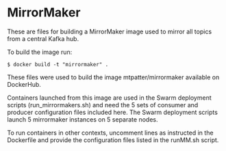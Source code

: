 MirrorMaker
============

These are files for building a MirrorMaker image used to mirror
all topics from a central Kafka hub.

To build the image run:

```
$ docker build -t "mirrormaker" .
```

These files were used to build the image mtpatter/mirrormaker
available on DockerHub.

Containers launched from this image are used in the Swarm
deployment scripts (run_mirrormakers.sh) and need the 5 sets of
consumer and producer configuration files included here.
The Swarm deployment scripts launch 5 mirrormaker instances
on 5 separate nodes.

To run containers in other contexts, uncomment lines as instructed
in the Dockerfile and provide the configuration files listed in the
runMM.sh script.
